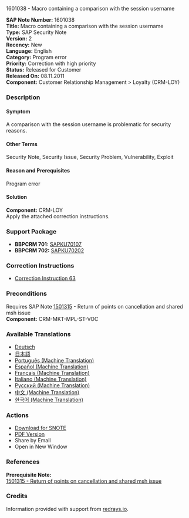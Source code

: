 1601038 - Macro containing a comparison with the session username

**SAP Note Number:** 1601038  
**Title:** Macro containing a comparison with the session username  
**Type:** SAP Security Note  
**Version:** 2  
**Recency:** New  
**Language:** English  
**Category:** Program error  
**Priority:** Correction with high priority  
**Status:** Released for Customer  
**Released On:** 08.11.2011  
**Component:** Customer Relationship Management > Loyalty (CRM-LOY)

### Description

#### Symptom
A comparison with the session username is problematic for security reasons.

#### Other Terms
Security Note, Security Issue, Security Problem, Vulnerability, Exploit

#### Reason and Prerequisites
Program error

#### Solution
**Component:** CRM-LOY  
Apply the attached correction instructions.

### Support Package
- **BBPCRM 701:** [SAPKU70107](https://me.sap.com/supportpackage/SAPKU70107)
- **BBPCRM 702:** [SAPKU70202](https://me.sap.com/supportpackage/SAPKU70202)

### Correction Instructions
- [Correction Instruction 63](https://me.sap.com/corrins/0001601038/63)

### Preconditions
Requires SAP Note [1501315](https://me.sap.com/notes/1501315) - Return of points on cancellation and shared msh issue  
**Component:** CRM-MKT-MPL-ST-VOC

### Available Translations
- [Deutsch](https://me.sap.com/notes/0001601038/D)
- [日本語](https://me.sap.com/notes/0001601038/J)
- [Português (Machine Translation)](https://me.sap.com/notes/0001601038/P)
- [Español (Machine Translation)](https://me.sap.com/notes/0001601038/S)
- [Français (Machine Translation)](https://me.sap.com/notes/0001601038/F)
- [Italiano (Machine Translation)](https://me.sap.com/notes/0001601038/I)
- [Русский (Machine Translation)](https://me.sap.com/notes/0001601038/R)
- [中文 (Machine Translation)](https://me.sap.com/notes/0001601038/1)
- [한국어 (Machine Translation)](https://me.sap.com/notes/0001601038/3)

### Actions
- [Download for SNOTE](https://notesdownloads.sap.com/note/0040000009505322017)
- [PDF Version](https://userapps.support.sap.com/sap/support/sfm/notes/print/0001601038?language=en-US&token=AEDE474186490822994A539D5287B041)
- Share by Email
- Open in New Window

### References
**Prerequisite Note:**  
[1501315 - Return of points on cancellation and shared msh issue](https://me.sap.com/notes/1501315)

### Credits
Information provided with support from [redrays.io](https://redrays.io).
